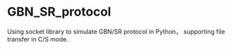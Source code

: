 # GBN_SR_protocol
Using socket library to simulate GBN/SR protocol in Python， supporting file transfer in C/S mode.
